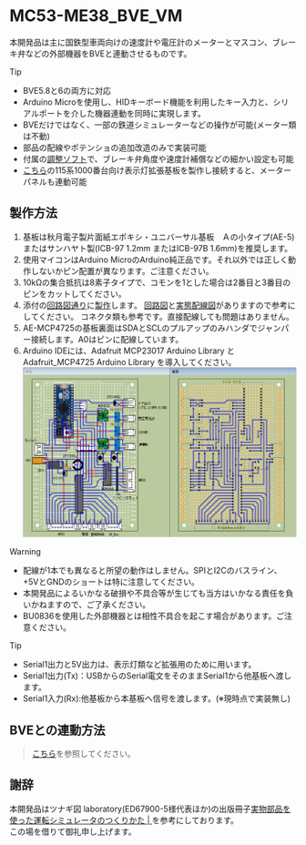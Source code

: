 # MC53-ME38_BVE_VM
本開発品は主に国鉄型車両向けの速度計や電圧計のメーターとマスコン、ブレーキ弁などの外部機器をBVEと連動させるものです。

> [!TIP]
>- BVE5.8と6の両方に対応
>- Arduino Microを使用し、HIDキーボード機能を利用したキー入力と、シリアルポートを介した機器連動を同時に実現します。
>- BVEだけではなく、一部の鉄道シミュレーターなどの操作が可能(メーター類は不動)
>- 部品の配線やポテンショの追加改造のみで実装可能
>- 付属の[調整ソフト](https://github.com/GraphTechKEN/MC53_ME38_BVE_VM/releases/)で、ブレーキ弁角度や速度計補償などの細かい設定も可能
>- [こちら](https://github.com/GraphTechKEN/115-1000_Display)の115系1000番台向け表示灯拡張基板を製作し接続すると、メーターパネルも連動可能

## 製作方法
1. 基板は秋月電子製片面紙エポキシ・ユニバーサル基板　Ａの小タイプ(AE-5)またはサンハヤト製(ICB-97 1.2mm またはICB-97B 1.6mm)を推奨します。
2. 使用マイコンはArduino MicroのArduino純正品です。それ以外では正しく動作しないかピン配置が異なります。ご注意ください。
3. 10kΩの集合抵抗は8素子タイプで、コモンを1とした場合は2番目と3番目のピンをカットしてください。
4. 添付の[回路図通り](ME38_MC53_Pedal_SWBox_DG_VM_V4.1.0.7.pdf)に[製作](ME38_MC53_Pedal_SWBox_DG_VM_V4.1.0.7.png)します。
   [回路図](ME38_MC53_Pedal_SWBox_DG_VM_V4.1.0.7.pdf)と[実態配線図](ME38_MC53_Pedal_SWBox_DG_VM_V4.1.0.7.png)がありますので参考にしてください。
   コネクタ類も参考です。直接配線しても問題はありません。
5. AE-MCP4725の基板裏面はSDAとSCLのプルアップのみハンダでジャンパー接続します。A0はピンに配線しています。
6. Arduino IDEには、Adafruit MCP23017 Arduino Library と Adafruit_MCP4725 Arduino Library を導入してください。
   ![実態配線図](https://github.com/GraphTechKEN/MC53_ME38_BVE_VM/blob/main/ME38_MC53_Pedal_SWBox_DG_VM_V4.1.0.7.png)

> [!WARNING]
>- 配線が1本でも異なると所望の動作はしません。SPIとI2Cのバスライン、+5VとGNDのショートは特に注意してください。
>- 本開発品によるいかなる破損や不具合等が生じても当方はいかなる責任を負いかねますので、ご了承ください。
>- BU0836を使用した外部機器とは相性不具合を起こす場合があります。ご注意ください。

> [!TIP]
>- Serial1出力と5V出力は、表示灯類など拡張用のために用います。
>- Serial1出力(Tx)：USBからのSerial電文をそのままSerial1から他基板へ渡します。
>- Serial1入力(Rx):他基板から本基板へ信号を渡します。(※現時点で実装無し)

## BVEとの連動方法
> [こちら](https://github.com/GraphTechKEN/SerialOutputEx)を参照してください。

## 謝辞
本開発品はツナギ図 laboratory(ED67900-5様代表ほか)の出版冊子[実物部品を使った運転シミュレータのつくりかた | ](https://booth.pm/ja/items/1756291)を参考にしております。  
この場を借りて御礼申し上げます。
